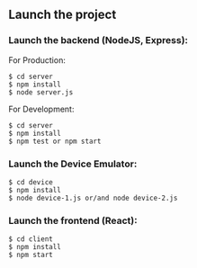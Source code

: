 ## Launch the project
### Launch the backend (NodeJS, Express):
For Production:
```
$ cd server
$ npm install
$ node server.js
```
For Development:
```
$ cd server
$ npm install
$ npm test or npm start
```
### Launch the Device Emulator:
```
$ cd device
$ npm install
$ node device-1.js or/and node device-2.js
```
### Launch the frontend (React):
```
$ cd client
$ npm install
$ npm start
```
